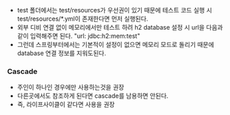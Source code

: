 - test 폴더에서는 test/resources가 우선권이 있기 때문에 테스트 코드 실행 시 test/resources/*.yml이 존재한다면 먼저 실행된다.
- 외부 디비 연결 없이 메모리에서만 테스트 하려 h2 database 설정 시 url을 다음과 같이 입력해주면 된다. "url: jdbc:h2:mem:test"
- 그런데 스프링부터에서는 기본적이 설정이 없으면 메모리 모드로 돌리기 때문에 database 연결 정보를 지워도된다.
   
### Cascade
- 주인이 하나인 경우에만 사용하는것을 권장
- 다른곳에서도 참조하게 된다면 cascade를 남용하면 안된다.
- 즉, 라이프사이클이 같다면 사용을 권장